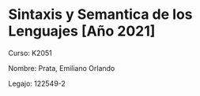 # Sintaxis y Semantica de los Lenguajes [Año 2021]

Curso: K2051

Nombre: Prata, Emiliano Orlando

Legajo: 122549-2
